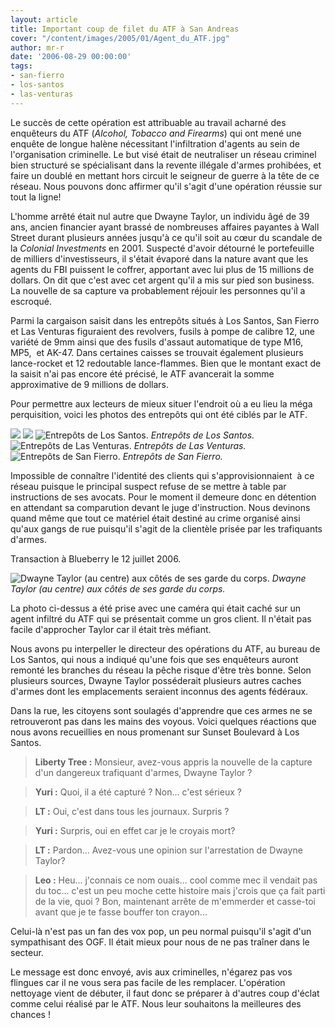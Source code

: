 ```yaml
---
layout: article
title: Important coup de filet du ATF à San Andreas
cover: "/content/images/2005/01/Agent_du_ATF.jpg"
author: mr-r
date: '2006-08-29 00:00:00'
tags:
- san-fierro
- los-santos
- las-venturas
---
```


Le succès de cette opération est attribuable au travail acharné des enquêteurs du ATF (_Alcohol, Tobacco and Firearms_) qui ont mené une enquête de longue halène nécessitant l'infiltration d'agents au sein de l'organisation criminelle. Le but visé était de neutraliser un réseau criminel bien structuré se spécialisant dans la revente illégale d'armes prohibées, et faire un doublé en mettant hors circuit le seigneur de guerre à la tête de ce réseau. Nous pouvons donc affirmer qu'il s'agit d'une opération réussie sur tout la ligne!

L'homme arrêté était nul autre que Dwayne Taylor, un individu âgé de 39 ans, ancien financier ayant brassé de nombreuses affaires payantes à Wall Street durant plusieurs années jusqu'à ce qu'il soit au cœur du scandale de la _Colonial Investments_ en 2001. Suspecté d'avoir détourné le portefeuille de milliers d'investisseurs, il s'était évaporé dans la nature avant que les agents du FBI puissent le coffrer, apportant avec lui plus de 15 millions de dollars. On dit que c'est avec cet argent qu'il a mis sur pied son business. La nouvelle de sa capture va probablement réjouir les personnes qu'il a escroqué.

Parmi la cargaison saisit dans les entrepôts situés à Los Santos, San Fierro et Las Venturas figuraient des revolvers, fusils à pompe de calibre 12, une variété de 9mm ainsi que des fusils d'assaut automatique de type M16, MP5,&nbsp; et AK-47. Dans certaines caisses se trouvait également plusieurs lance-rocket et 12 redoutable lance-flammes. Bien que le montant exact de la saisit n'ai pas encore été précisé, le ATF avancerait la somme approximative de 9 millions de dollars.

Pour permettre aux lecteurs de mieux situer l'endroit où a eu lieu la méga perquisition, voici les photos des entrepôts qui ont été ciblés par le ATF.

![](/content/images/2005/01/Entrepot_LS.jpg)
![](/content/images/2005/01/Entrepot_LS__2_.jpg)
![Entrepôts de Los Santos.](/content/images/2005/01/Entrepot_LS__3_.jpg)
_Entrepôts de Los Santos._[](/content/images/2005/01/Entrepot_LV.jpg)
![Entrepôts de Las Venturas.](/content/images/2005/01/Entrepot_LV__2_.jpg)
_Entrepôts de Las Venturas._[](/content/images/2005/01/Entrepot_SF.jpg)
![Entrepôts de San Fierro.](/content/images/2005/01/Entrepot_SF__2_.jpg)
_Entrepôts de San Fierro._

Impossible de connaître l'identité des clients qui s'approvisionnaient&nbsp; à ce réseau puisque le principal suspect refuse de se mettre à table par instructions de ses avocats. Pour le moment il demeure donc en détention en attendant sa comparution devant le juge d'instruction. Nous devinons quand même que tout ce matériel était destiné au crime organisé ainsi qu'aux gangs de rue puisqu'il s'agit de la clientèle prisée par les trafiquants d'armes.

Transaction à Blueberry le 12 juillet 2006.

![Dwayne Taylor (au centre) aux côtés de ses garde du corps.](/content/images/2005/01/Dwayne_Taylor.jpg)
_Dwayne Taylor (au centre) aux côtés de ses garde du corps._

La photo ci-dessus a été prise avec une caméra qui était caché sur un agent infiltré du ATF qui se présentait comme un gros client. Il n'était pas facile d'approcher Taylor car il était très méfiant.

Nous avons pu interpeller le directeur des opérations du ATF, au bureau de Los Santos, qui nous a indiqué qu'une fois que ses enquêteurs auront remonté les branches du réseau la pêche risque d'être très bonne. Selon plusieurs sources, Dwayne Taylor posséderait plusieurs autres caches d'armes dont les emplacements seraient inconnus des agents fédéraux.

Dans la rue, les citoyens sont soulagés d'apprendre que ces armes ne se retrouveront pas dans les mains des voyous. Voici quelques réactions que nous avons recueillies en nous promenant sur Sunset Boulevard à Los Santos.

> **Liberty Tree :** Monsieur, avez-vous appris la nouvelle de la capture d'un dangereux trafiquant d'armes, Dwayne Taylor ?

> **Yuri :** Quoi, il a été capturé ? Non... c'est sérieux ?

> **LT :** Oui, c'est dans tous les journaux. Surpris ?

> **Yuri :** Surpris, oui en effet car je le croyais mort?

> **LT :** Pardon... Avez-vous une opinion sur l'arrestation de Dwayne Taylor?

> **Leo :** Heu... j'connais ce nom ouais... cool comme mec il vendait pas du toc... c'est un peu moche cette histoire mais j'crois que ça fait parti de la vie, quoi ? Bon, maintenant arrête de m'emmerder et casse-toi avant que je te fasse bouffer ton crayon...

Celui-là n'est pas un fan des vox pop, un peu normal puisqu'il s'agit d'un sympathisant des OGF. Il était mieux pour nous de ne pas traîner dans le secteur.

Le message est donc envoyé, avis aux criminelles, n'égarez pas vos flingues car il ne vous sera pas facile de les remplacer. L'opération nettoyage vient de débuter, il faut donc se préparer à d'autres coup d'éclat comme celui réalisé par le ATF. Nous leur souhaitons la meilleures des chances !